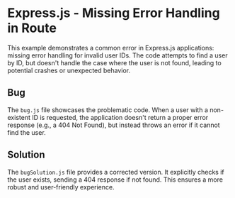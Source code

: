 # Express.js - Missing Error Handling in Route

This example demonstrates a common error in Express.js applications: missing error handling for invalid user IDs.  The code attempts to find a user by ID, but doesn't handle the case where the user is not found, leading to potential crashes or unexpected behavior.

## Bug
The `bug.js` file showcases the problematic code.  When a user with a non-existent ID is requested, the application doesn't return a proper error response (e.g., a 404 Not Found), but instead throws an error if it cannot find the user.

## Solution
The `bugSolution.js` file provides a corrected version. It explicitly checks if the user exists, sending a 404 response if not found. This ensures a more robust and user-friendly experience.
